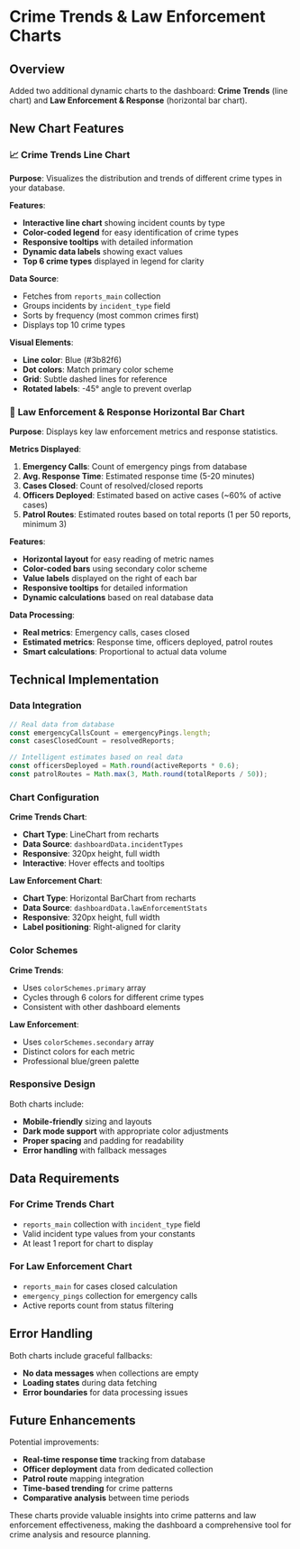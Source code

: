 # Crime Trends & Law Enforcement Charts

## Overview

Added two additional dynamic charts to the dashboard: **Crime Trends** (line chart) and **Law Enforcement & Response** (horizontal bar chart).

## New Chart Features

### 📈 **Crime Trends Line Chart**

**Purpose**: Visualizes the distribution and trends of different crime types in your database.

**Features**:

- **Interactive line chart** showing incident counts by type
- **Color-coded legend** for easy identification of crime types
- **Responsive tooltips** with detailed information
- **Dynamic data labels** showing exact values
- **Top 6 crime types** displayed in legend for clarity

**Data Source**:

- Fetches from `reports_main` collection
- Groups incidents by `incident_type` field
- Sorts by frequency (most common crimes first)
- Displays top 10 crime types

**Visual Elements**:

- **Line color**: Blue (#3b82f6)
- **Dot colors**: Match primary color scheme
- **Grid**: Subtle dashed lines for reference
- **Rotated labels**: -45° angle to prevent overlap

### 🚓 **Law Enforcement & Response Horizontal Bar Chart**

**Purpose**: Displays key law enforcement metrics and response statistics.

**Metrics Displayed**:

1. **Emergency Calls**: Count of emergency pings from database
2. **Avg. Response Time**: Estimated response time (5-20 minutes)
3. **Cases Closed**: Count of resolved/closed reports
4. **Officers Deployed**: Estimated based on active cases (~60% of active cases)
5. **Patrol Routes**: Estimated routes based on total reports (1 per 50 reports, minimum 3)

**Features**:

- **Horizontal layout** for easy reading of metric names
- **Color-coded bars** using secondary color scheme
- **Value labels** displayed on the right of each bar
- **Responsive tooltips** for detailed information
- **Dynamic calculations** based on real database data

**Data Processing**:

- **Real metrics**: Emergency calls, cases closed
- **Estimated metrics**: Response time, officers deployed, patrol routes
- **Smart calculations**: Proportional to actual data volume

## Technical Implementation

### Data Integration

```javascript
// Real data from database
const emergencyCallsCount = emergencyPings.length;
const casesClosedCount = resolvedReports;

// Intelligent estimates based on real data
const officersDeployed = Math.round(activeReports * 0.6);
const patrolRoutes = Math.max(3, Math.round(totalReports / 50));
```

### Chart Configuration

**Crime Trends Chart**:

- **Chart Type**: LineChart from recharts
- **Data Source**: `dashboardData.incidentTypes`
- **Responsive**: 320px height, full width
- **Interactive**: Hover effects and tooltips

**Law Enforcement Chart**:

- **Chart Type**: Horizontal BarChart from recharts
- **Data Source**: `dashboardData.lawEnforcementStats`
- **Responsive**: 320px height, full width
- **Label positioning**: Right-aligned for clarity

### Color Schemes

**Crime Trends**:

- Uses `colorSchemes.primary` array
- Cycles through 6 colors for different crime types
- Consistent with other dashboard elements

**Law Enforcement**:

- Uses `colorSchemes.secondary` array
- Distinct colors for each metric
- Professional blue/green palette

### Responsive Design

Both charts include:

- **Mobile-friendly** sizing and layouts
- **Dark mode support** with appropriate color adjustments
- **Proper spacing** and padding for readability
- **Error handling** with fallback messages

## Data Requirements

### For Crime Trends Chart

- `reports_main` collection with `incident_type` field
- Valid incident type values from your constants
- At least 1 report for chart to display

### For Law Enforcement Chart

- `reports_main` for cases closed calculation
- `emergency_pings` collection for emergency calls
- Active reports count from status filtering

## Error Handling

Both charts include graceful fallbacks:

- **No data messages** when collections are empty
- **Loading states** during data fetching
- **Error boundaries** for data processing issues

## Future Enhancements

Potential improvements:

- **Real-time response time** tracking from database
- **Officer deployment** data from dedicated collection
- **Patrol route** mapping integration
- **Time-based trending** for crime patterns
- **Comparative analysis** between time periods

These charts provide valuable insights into crime patterns and law enforcement effectiveness, making the dashboard a comprehensive tool for crime analysis and resource planning.

